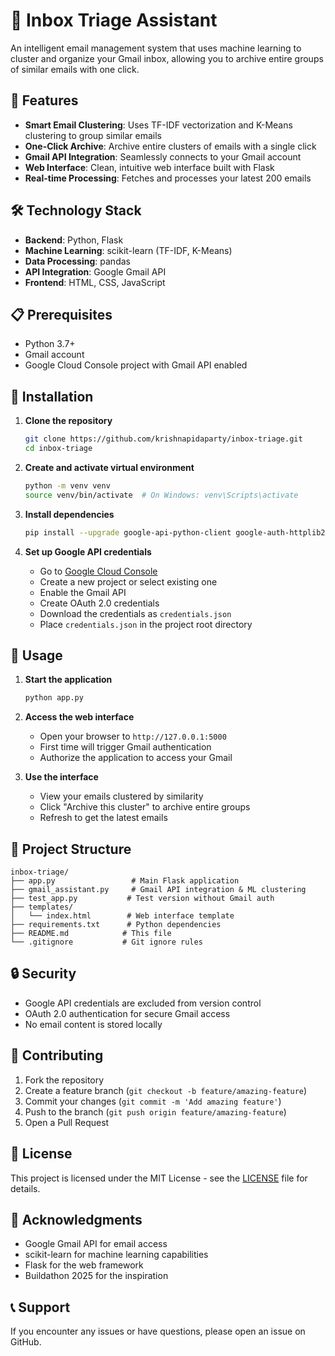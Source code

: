 # 📧 Inbox Triage Assistant

An intelligent email management system that uses machine learning to cluster and organize your Gmail inbox, allowing you to archive entire groups of similar emails with one click.

## 🚀 Features

- **Smart Email Clustering**: Uses TF-IDF vectorization and K-Means clustering to group similar emails
- **One-Click Archive**: Archive entire clusters of emails with a single click
- **Gmail API Integration**: Seamlessly connects to your Gmail account
- **Web Interface**: Clean, intuitive web interface built with Flask
- **Real-time Processing**: Fetches and processes your latest 200 emails

## 🛠️ Technology Stack

- **Backend**: Python, Flask
- **Machine Learning**: scikit-learn (TF-IDF, K-Means)
- **Data Processing**: pandas
- **API Integration**: Google Gmail API
- **Frontend**: HTML, CSS, JavaScript

## 📋 Prerequisites

- Python 3.7+
- Gmail account
- Google Cloud Console project with Gmail API enabled

## 🔧 Installation

1. **Clone the repository**
   ```bash
   git clone https://github.com/krishnapidaparty/inbox-triage.git
   cd inbox-triage
   ```

2. **Create and activate virtual environment**
   ```bash
   python -m venv venv
   source venv/bin/activate  # On Windows: venv\Scripts\activate
   ```

3. **Install dependencies**
   ```bash
   pip install --upgrade google-api-python-client google-auth-httplib2 google-auth-oauthlib scikit-learn pandas Flask
   ```

4. **Set up Google API credentials**
   - Go to [Google Cloud Console](https://console.cloud.google.com/)
   - Create a new project or select existing one
   - Enable the Gmail API
   - Create OAuth 2.0 credentials
   - Download the credentials as `credentials.json`
   - Place `credentials.json` in the project root directory

## 🚀 Usage

1. **Start the application**
   ```bash
   python app.py
   ```

2. **Access the web interface**
   - Open your browser to `http://127.0.0.1:5000`
   - First time will trigger Gmail authentication
   - Authorize the application to access your Gmail

3. **Use the interface**
   - View your emails clustered by similarity
   - Click "Archive this cluster" to archive entire groups
   - Refresh to get the latest emails

## 📁 Project Structure

```
inbox-triage/
├── app.py                 # Main Flask application
├── gmail_assistant.py     # Gmail API integration & ML clustering
├── test_app.py           # Test version without Gmail auth
├── templates/
│   └── index.html        # Web interface template
├── requirements.txt      # Python dependencies
├── README.md            # This file
└── .gitignore           # Git ignore rules
```

## 🔒 Security

- Google API credentials are excluded from version control
- OAuth 2.0 authentication for secure Gmail access
- No email content is stored locally

## 🤝 Contributing

1. Fork the repository
2. Create a feature branch (`git checkout -b feature/amazing-feature`)
3. Commit your changes (`git commit -m 'Add amazing feature'`)
4. Push to the branch (`git push origin feature/amazing-feature`)
5. Open a Pull Request

## 📝 License

This project is licensed under the MIT License - see the [LICENSE](LICENSE) file for details.

## 🙏 Acknowledgments

- Google Gmail API for email access
- scikit-learn for machine learning capabilities
- Flask for the web framework
- Buildathon 2025 for the inspiration

## 📞 Support

If you encounter any issues or have questions, please open an issue on GitHub.
